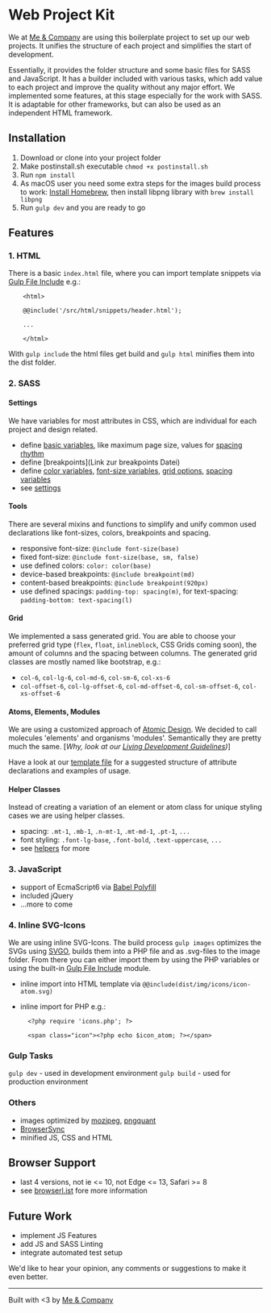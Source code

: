 # Web Project Kit

We at [Me & Company](https://me-company.de) are using this boilerplate project to set up our web projects. It unifies the structure of each project and simplifies the start of development.

Essentially, it provides the folder structure and some basic files for SASS and JavaScript. It has a builder included with various tasks, which add value to each project and improve the quality without any major effort. We implemented some features, at this stage especially for the work with SASS. It is adaptable for other frameworks, but can also be used as an independent HTML framework.

## Installation

1. Download or clone into your project folder
2. Make postinstall.sh executable ``chmod +x postinstall.sh``
3. Run ``npm install``
4. As macOS user you need some extra steps for the images build process to work: [Install Homebrew](https://brew.sh/), then install libpng library with ``brew install libpng``
5. Run ``gulp dev`` and you are ready to go


## Features

### 1. HTML

There is a basic ``index.html`` file, where you can import template snippets via [Gulp File Include](https://www.npmjs.com/package/gulp-file-include) e.g.:

        <html>

        @@include('/src/html/snippets/header.html');

        ...

        </html>

With ``gulp include`` the html files get build and ``gulp html`` minifies them into the dist folder.

### 2. SASS

#### Settings

We have variables for most attributes in CSS, which are individual for each project and design related.

* define [basic variables](Link), like maximum page size, values for [spacing rhythm](http://typecast.com/blog/4-simple-steps-to-vertical-rhythm)
* define [breakpoints](Link zur breakpoints Datei)
* define [color variables](Link), [font-size variables](Link), [grid options](Link), [spacing variables](Link)
* see [settings](/src/sass/01_settings)

#### Tools

There are several mixins and functions to simplify and unify common used declarations like font-sizes, colors, breakpoints and spacing.

* responsive font-size: ``@include font-size(base)``
* fixed font-size: ``@include font-size(base, sm, false)``
* use defined colors: ``color: color(base)``
* device-based breakpoints: ``@include breakpoint(md)``
* content-based breakpoints: ``@include breakpoint(920px)``
* use defined spacings: ``padding-top: spacing(m)``, for text-spacing: ``padding-bottom: text-spacing(l)``

#### Grid

We implemented a sass generated grid. You are able to choose your preferred grid type (``flex``, ``float``, ``inlineblock``, CSS Grids coming soon), the amount of columns and the spacing between columns. The generated grid classes are mostly named like bootstrap, e.g.:

* ``col-6``, ``col-lg-6``, ``col-md-6``, ``col-sm-6``, ``col-xs-6``
* ``col-offset-6``, ``col-lg-offset-6``, ``col-md-offset-6``, ``col-sm-offset-6``, ``col-xs-offset-6``

#### Atoms, Elements, Modules
We are using a customized approach of [Atomic Design](http://bradfrost.com/blog/post/atomic-web-design/). We decided to call molecules 'elements' and organisms 'modules'. Semantically they are pretty much the same. [*Why, look at our [Living Development Guidelines](Link))*]

Have a look at our [template file](Link) for a suggested structure of attribute declarations and examples of usage.

#### Helper Classes

Instead of creating a variation of an element or atom class for unique styling cases we are using helper classes.
* spacing: ``.mt-1``, ``.mb-1``, ``.n-mt-1``, ``.mt-md-1``, ``.pt-1``, ``...``
* font styling: ``.font-lg-base``, ``.font-bold``, ``.text-uppercase``, ``...``
* see [helpers](Link) for more

### 3. JavaScript
* support of EcmaScript6 via [Babel Polyfill](https://babeljs.io/docs/usage/polyfill/)
* included jQuery
* ...more to come

### 4. Inline SVG-Icons

We are using inline SVG-Icons. The build process ``gulp images`` optimizes the SVGs using [SVGO](https://github.com/svg/svgo), builds them into a PHP file and as .svg-files to the image folder. From there you can either import them by using the PHP variables or using the built-in [Gulp File Include](https://www.npmjs.com/package/gulp-file-include) module.
* inline import into HTML template via ``@@include(dist/img/icons/icon-atom.svg)``
* inline import for PHP e.g.:

        <?php require 'icons.php'; ?>

        <span class="icon"><?php echo $icon_atom; ?></span>

### Gulp Tasks

``gulp dev`` - used in development environment
``gulp build`` - used for production environment

### Others
* images optimized by [mozjpeg](https://www.npmjs.com/package/mozjpeg), [pngquant](https://www.npmjs.com/package/pngquant)
* [BrowserSync](https://www.browsersync.io/)
* minified JS, CSS and HTML

## Browser Support
* last 4 versions, not ie <= 10, not Edge <= 13, Safari >= 8
* see [browserl.ist](http://browserl.ist/?q=last+4+versions%2C+not+ie+%3C%3D+10%2C+not+Edge+%3C%3D+13%2C+Safari+%3E%3D+8) fore more information

## Future Work

* implement JS Features
* add JS and SASS Linting
* integrate automated test setup


We'd like to hear your opinion, any comments or suggestions to make it even better.

----
Built with <3 by [Me & Company](https://me-company.de)

